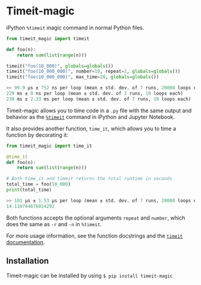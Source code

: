 # Timeit-magic

iPython `%timeit` magic command in normal Python files.

```python
from timeit_magic import timeit

def foo(n):
    return sum(list(range(n)))

timeit("foo(10_000)", globals=globals())
timeit("foo(10_000_000)", number=10, repeat=1, globals=globals())
timeit("foo(10_000_000)", max_time=20, globals=globals())

>> 99.9 µs ± 752 ns per loop (mean ± std. dev. of 7 runs, 20000 loops each)
229 ms ± 0 ns per loop (mean ± std. dev. of 1 runs, 10 loops each)
230 ms ± 2.33 ms per loop (mean ± std. dev. of 7 runs, 10 loops each)
```

Timeit-magic allows you to time code in a `.py` file with the same output and behavior as the [`%timeit`](https://docs.python.org/3/library/timeit.html) command in iPython and Jupyter Notebook.

It also provides another function, `time_it`, which allows you to time a function by decorating it:

```python
from timeit_magic import time_it

@time_it
def foo(n):
    return sum(list(range(n)))

# Both time_it and timeit returns the total runtime in seconds
total_time = foo(10_000)
print(total_time)

>> 101 µs ± 1.53 µs per loop (mean ± std. dev. of 7 runs, 20000 loops each)
14.110744676014292
```

Both functions accepts the optional arguments `repeat` and `number`, which does the same as `-r` and `-n` in `%timeit`.

For more usage information, see the function docstrings and the [`timeit` documentation](https://docs.python.org/3/library/timeit).

## Installation

Timeit-magic can be installed by using `$ pip install timeit-magic`
